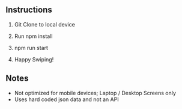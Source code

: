 
## Instructions

1. Git Clone to local device

2. Run npm install 

3. npm run start

4. Happy Swiping!

## Notes

 - Not optimized for mobile devices; Laptop / Desktop Screens only
 - Uses hard coded json data and not an API 